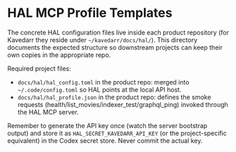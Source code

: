# HAL MCP Profile Templates

The concrete HAL configuration files live inside each product repository (for
Kavedarr they reside under `~/kavedarr/docs/hal/`). This directory documents the
expected structure so downstream projects can keep their own copies in the
appropriate repo.

Required project files:

- `docs/hal/hal_config.toml` in the product repo: merged into
  `~/.code/config.toml` so HAL points at the local API host.
- `docs/hal/hal_profile.json` in the product repo: defines the smoke requests
  (health/list_movies/indexer_test/graphql_ping) invoked through the HAL MCP
  server.

Remember to generate the API key once (watch the server bootstrap output) and
store it as `HAL_SECRET_KAVEDARR_API_KEY` (or the project-specific equivalent)
in the Codex secret store. Never commit the actual key.
